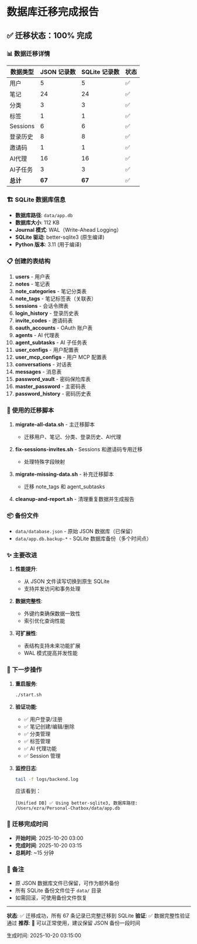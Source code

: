 # 数据库迁移完成报告

## ✅ 迁移状态：100% 完成

### 📊 数据迁移详情

| 数据类型 | JSON 记录数 | SQLite 记录数 | 状态 |
|---------|------------|--------------|------|
| 用户 | 5 | 5 | ✅ |
| 笔记 | 24 | 24 | ✅ |
| 分类 | 3 | 3 | ✅ |
| 标签 | 1 | 1 | ✅ |
| Sessions | 6 | 6 | ✅ |
| 登录历史 | 8 | 8 | ✅ |
| 邀请码 | 1 | 1 | ✅ |
| AI代理 | 16 | 16 | ✅ |
| AI子任务 | 3 | 3 | ✅ |
| **总计** | **67** | **67** | ✅ |

### 🏗️ SQLite 数据库信息

- **数据库路径**: `data/app.db`
- **数据库大小**: 112 KB
- **Journal 模式**: WAL（Write-Ahead Logging）
- **SQLite 驱动**: better-sqlite3 (原生编译)
- **Python 版本**: 3.11 (用于编译)

### 📋 创建的表结构

1. **users** - 用户表
2. **notes** - 笔记表
3. **note_categories** - 笔记分类表
4. **note_tags** - 笔记标签表（关联表）
5. **sessions** - 会话令牌表
6. **login_history** - 登录历史表
7. **invite_codes** - 邀请码表
8. **oauth_accounts** - OAuth 账户表
9. **agents** - AI 代理表
10. **agent_subtasks** - AI 子任务表
11. **user_configs** - 用户配置表
12. **user_mcp_configs** - 用户 MCP 配置表
13. **conversations** - 对话表
14. **messages** - 消息表
15. **password_vault** - 密码保险库表
16. **master_password** - 主密码表
17. **password_history** - 密码历史表

### 🔧 使用的迁移脚本

1. **migrate-all-data.sh** - 主迁移脚本
   - 迁移用户、笔记、分类、登录历史、AI代理
   
2. **fix-sessions-invites.sh** - Sessions 和邀请码专用迁移
   - 处理特殊字段映射
   
3. **migrate-missing-data.sh** - 补充迁移脚本
   - 迁移 note_tags 和 agent_subtasks
   
4. **cleanup-and-report.sh** - 清理重复数据并生成报告

### 📦 备份文件

- `data/database.json` - 原始 JSON 数据库（已保留）
- `data/app.db.backup-*` - SQLite 数据库备份（多个时间点）

### ✨ 主要改进

1. **性能提升**: 
   - 从 JSON 文件读写切换到原生 SQLite
   - 支持并发访问和事务处理
   
2. **数据完整性**:
   - 外键约束确保数据一致性
   - 索引优化查询性能
   
3. **可扩展性**:
   - 表结构支持未来功能扩展
   - WAL 模式提高并发性能

### 🚀 下一步操作

1. **重启服务**:
   ```bash
   ./start.sh
   ```

2. **验证功能**:
   - ✅ 用户登录/注册
   - ✅ 笔记创建/编辑/删除
   - ✅ 分类管理
   - ✅ 标签管理
   - ✅ AI 代理功能
   - ✅ Session 管理

3. **监控日志**:
   ```bash
   tail -f logs/backend.log
   ```
   应该看到：
   ```
   [Unified DB] ✅ Using better-sqlite3, 数据库路径: /Users/ezra/Personal-Chatbox/data/app.db
   ```

### 🎯 迁移完成时间

- **开始时间**: 2025-10-20 03:00
- **完成时间**: 2025-10-20 03:15
- **总耗时**: ~15 分钟

### 📝 备注

- 原 JSON 数据库文件已保留，可作为额外备份
- 所有 SQLite 备份文件位于 `data/` 目录
- 如需回滚，可使用备份文件恢复

---

**状态**: ✅ 迁移成功，所有 67 条记录已完整迁移到 SQLite
**验证**: ✅ 数据完整性验证通过
**推荐**: 🚀 可以正常使用，建议保留 JSON 备份一段时间

生成时间: 2025-10-20 03:15:00
